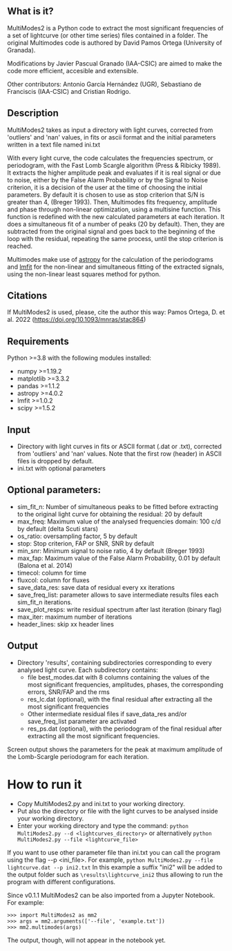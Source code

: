 ## What is it?
MultiModes2 is a Python code to extract the most significant frequencies of a set of lightcurve (or other time series) files contained in a folder.
The original Multimodes code is authored by David Pamos Ortega (University of Granada).  

Modifications by Javier Pascual Granado (IAA-CSIC) are aimed to make the code more efficient, accesible and extensible.

Other contributors: Antonio García Hernández (UGR), Sebastiano de Franciscis (IAA-CSIC) and Cristian Rodrigo.

## Description
MultiModes2 takes as input a directory with light curves, corrected from 'outliers' and 'nan' values, in fits or ascii format and the initial parameters written in a text file named ini.txt

With every light curve, the code calculates the frequencies spectrum, or periodogram, with the Fast Lomb Scargle algorithm (Press & Ribicky 1989). It extracts the higher amplitude peak and evaluates if it is real signal or due to noise, either by the False Alarm Probability or by the Signal to Noise criterion, it is a decision of the user at the time of choosing the initial parameters. By default it is chosen to use as  stop criterion that S/N is greater than 4, (Breger 1993). Then, Multimodes fits frequency, amplitude and phase through non-linear optimization, using a multisine function. This function is redefined with the new calculated parameters at each iteration. It does a simultaneous fit of a number of peaks (20 by default). Then, they are subtracted from the original signal and goes back to the beginning of the loop with the residual, repeating the same process, until the stop criterion is reached. 
 
Multimodes make use of [astropy](https://www.astropy.org) for the calculation of the periodograms and [lmfit](https://lmfit.github.io/lmfit-py/) for the non-linear and simultaneous fitting of the extracted signals, using the non-linear least squares method for python.

## Citations
If MultiModes2 is used, please, cite the author this way: Pamos Ortega, D. et al. 2022 (https://doi.org/10.1093/mnras/stac864)

## Requirements
Python >=3.8 with the following modules installed:
- numpy >=1.19.2
- matplotlib >=3.3.2
- pandas >=1.1.2
- astropy >=4.0.2
- lmfit >=1.0.2
- scipy >=1.5.2

## Input
- Directory with light curves in fits or ASCII format (.dat or .txt), corrected from 'outliers' and 'nan' values. Note that the first row (header) in ASCII files is dropped by default.
- ini.txt with optional parameters

## Optional parameters:
- sim_fit_n: Number of simultaneous peaks to be fitted before extracting to the original light curve for obtaining the residual: 20 by default
- max_freq: Maximum value of the analysed frequencies domain: 100 c/d by default (delta Scuti stars)
- os_ratio: oversampling factor, 5 by default
- stop: Stop criterion, FAP or SNR, SNR by default
- min_snr: Minimum signal to noise ratio, 4 by default (Breger 1993)
- max_fap: Maximum value of the False Alarm Probability, 0.01 by default (Balona et al. 2014)
- timecol: column for time 
- fluxcol: column for fluxes
- save_data_res: save data of residual every xx iterations
- save_freq_list: parameter allows to save intermediate results files each sim_fit_n iterations.
- save_plot_resps: write residual spectrum after last iteration (binary flag)
- max_iter: maximum number of iterations
- header_lines: skip xx header lines
  
## Output
- Directory 'results', containing subdirectories corresponding to every analysed light curve. Each subdirectory contains:
  - file best_modes.dat with 8 columns containing the values of the most significant frequencies, amplitudes, phases, the corresponding errors, SNR/FAP and the rms
  - res_lc.dat (optional), with the final residual after extracting all the most significant frequencies
  - Other intermediate residual files if save_data_res and/or save_freq_list parameter are activated
  - res_ps.dat (optional), with the periodogram of the final residual after extracting all the most significant frequencies.
  
Screen output shows the parameters for the peak at maximum amplitude of the Lomb-Scargle periodogram for each iteration.

# How to run it
- Copy MultiModes2.py and ini.txt to your working directory.
- Put also the directory or file with the light curves to be analysed inside your working directory.
- Enter your working directory and type the command: 
`python MultiModes2.py --d <lightcurves_directory>`
or alternatively
`python MultiModes2.py --file <lightcurve_file>`

If you want to use other parameter file than ini.txt you can call the program using the flag --p <ini_file>. For example, 
`python MultiModes2.py --file lightcurve.dat --p ini2.txt`
In this example a suffix "ini2" will be added to the output folder such as `\results\lightcurve_ini2` thus allowing to run the program with different configurations.

Since v0.1.1 MultiModes2 can be also imported from a Jupyter Notebook. For example:

```
>>> import MultiModes2 as mm2
>>> args = mm2.arguments(['--file', 'example.txt'])
>>> mm2.multimodes(args)
```

The output, though, will not appear in the notebook yet.

